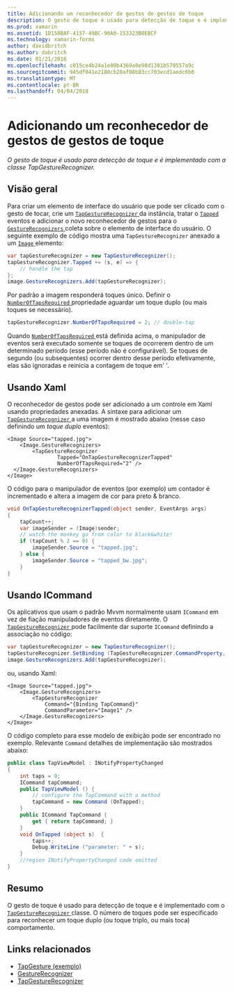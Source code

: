 ```yaml
---
title: Adicionando um reconhecedor de gestos de gestos de toque
description: O gesto de toque é usado para detecção de toque e é implementado com a classe TapGestureRecognizer.
ms.prod: xamarin
ms.assetid: 1D150BAF-4157-49BC-90A0-153323B8EBCF
ms.technology: xamarin-forms
author: davidbritch
ms.author: dabritch
ms.date: 01/21/2016
ms.openlocfilehash: c015ce4b24a1e00b4369a8e98d1381b570557a9c
ms.sourcegitcommit: 945df041e2180cb20af08b83cc703ecd1aedc6b0
ms.translationtype: MT
ms.contentlocale: pt-BR
ms.lasthandoff: 04/04/2018
---
```

# <a name="adding-a-tap-gesture-gesture-recognizer"></a>Adicionando um reconhecedor de gestos de gestos de toque

_O gesto de toque é usado para detecção de toque e é implementado com a classe TapGestureRecognizer._

## <a name="overview"></a>Visão geral

Para criar um elemento de interface do usuário que pode ser clicado com o gesto de tocar, crie um [ `TapGestureRecognizer` ](https://developer.xamarin.com/api/type/Xamarin.Forms.TapGestureRecognizer/) da instância, tratar o [ `Tapped` ](https://developer.xamarin.com/api/event/Xamarin.Forms.TapGestureRecognizer.Tapped/) eventos e adicionar o novo reconhecedor de gestos para o [ `GestureRecognizers` ](https://developer.xamarin.com/api/property/Xamarin.Forms.View.GestureRecognizers/) coleta sobre o elemento de interface do usuário. O seguinte exemplo de código mostra uma `TapGestureRecognizer` anexado a um [ `Image` ](https://developer.xamarin.com/api/type/Xamarin.Forms.Image/) elemento:

```csharp
var tapGestureRecognizer = new TapGestureRecognizer();
tapGestureRecognizer.Tapped += (s, e) => {
    // handle the tap
};
image.GestureRecognizers.Add(tapGestureRecognizer);
```

Por padrão a imagem responderá toques único. Definir o [ `NumberOfTapsRequired` ](https://developer.xamarin.com/api/property/Xamarin.Forms.TapGestureRecognizer.NumberOfTapsRequired/) propriedade aguardar um toque duplo (ou mais toques se necessário).

```csharp
tapGestureRecognizer.NumberOfTapsRequired = 2; // double-tap
```

Quando [ `NumberOfTapsRequired` ](https://developer.xamarin.com/api/property/Xamarin.Forms.TapGestureRecognizer.NumberOfTapsRequired/) está definida acima, o manipulador de eventos será executado somente se toques de ocorrerem dentro de um determinado período (esse período não é configurável). Se toques de segundo (ou subsequentes) ocorrer dentro desse período efetivamente, elas são ignoradas e reinicia a contagem de toque em' '.

<a name="Using_Xaml" />

## <a name="using-xaml"></a>Usando Xaml

O reconhecedor de gestos pode ser adicionado a um controle em Xaml usando propriedades anexadas. A sintaxe para adicionar um [ `TapGestureRecognizer` ](https://developer.xamarin.com/api/type/Xamarin.Forms.TapGestureRecognizer/) a uma imagem é mostrado abaixo (nesse caso definindo um *toque duplo* eventos):

```xaml
<Image Source="tapped.jpg">
    <Image.GestureRecognizers>
        <TapGestureRecognizer
                Tapped="OnTapGestureRecognizerTapped"
                NumberOfTapsRequired="2" />
  </Image.GestureRecognizers>
</Image>
```

O código para o manipulador de eventos (por exemplo) um contador é incrementado e altera a imagem de cor para preto &amp; branco.

```csharp
void OnTapGestureRecognizerTapped(object sender, EventArgs args)
{
    tapCount++;
    var imageSender = (Image)sender;
    // watch the monkey go from color to black&white!
    if (tapCount % 2 == 0) {
        imageSender.Source = "tapped.jpg";
    } else {
        imageSender.Source = "tapped_bw.jpg";
    }
}
```

## <a name="using-icommand"></a>Usando ICommand

Os aplicativos que usam o padrão Mvvm normalmente usam `ICommand` em vez de fiação manipuladores de eventos diretamente. O [ `TapGestureRecognizer` ](https://developer.xamarin.com/api/type/Xamarin.Forms.TapGestureRecognizer/) pode facilmente dar suporte `ICommand` definindo a associação no código:

```csharp
var tapGestureRecognizer = new TapGestureRecognizer();
tapGestureRecognizer.SetBinding (TapGestureRecognizer.CommandProperty, "TapCommand");
image.GestureRecognizers.Add(tapGestureRecognizer);
```

ou, usando Xaml:

```xaml
<Image Source="tapped.jpg">
    <Image.GestureRecognizers>
        <TapGestureRecognizer
            Command="{Binding TapCommand}"
            CommandParameter="Image1" />
    </Image.GestureRecognizers>
</Image>
```

O código completo para esse modelo de exibição pode ser encontrado no exemplo. Relevante `Command` detalhes de implementação são mostrados abaixo:

```csharp
public class TapViewModel : INotifyPropertyChanged
{
    int taps = 0;
    ICommand tapCommand;
    public TapViewModel () {
        // configure the TapCommand with a method
        tapCommand = new Command (OnTapped);
    }
    public ICommand TapCommand {
        get { return tapCommand; }
    }
    void OnTapped (object s)  {
        taps++;
        Debug.WriteLine ("parameter: " + s);
    }
    //region INotifyPropertyChanged code omitted
}
```

## <a name="summary"></a>Resumo

O gesto de toque é usado para detecção de toque e é implementado com o [ `TapGestureRecognizer` ](https://developer.xamarin.com/api/type/Xamarin.Forms.TapGestureRecognizer/) classe. O número de toques pode ser especificado para reconhecer um toque duplo (ou toque triplo, ou mais toca) comportamento.


## <a name="related-links"></a>Links relacionados

- [TapGesture (exemplo)](https://developer.xamarin.com/samples/xamarin-forms/WorkingWithGestures/TapGesture/)
- [GestureRecognizer](https://developer.xamarin.com/api/type/Xamarin.Forms.GestureRecognizer/)
- [TapGestureRecognizer](https://developer.xamarin.com/api/type/Xamarin.Forms.TapGestureRecognizer/)
